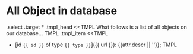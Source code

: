 # All Object in database

.select
.target *
.tmpl_head <<TMPL
What follows is a list of all objects on our database...
TMPL
.tmpl_item <<TMPL
* [id `{{ id }}` of type `{{ type }}`]({{ url }}): {{attr.descr || ''}};
TMPL
